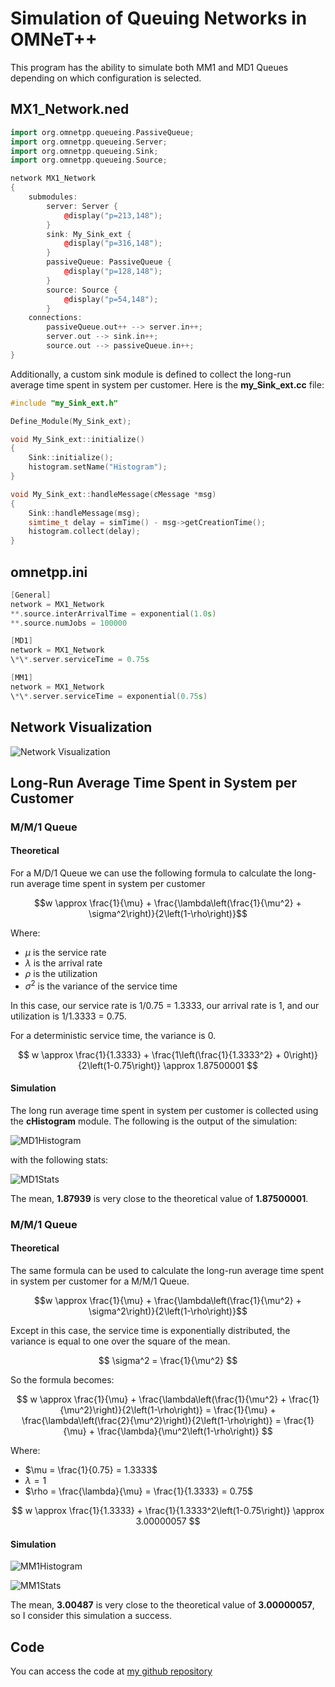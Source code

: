 # Simulation of Queuing Networks in OMNeT++

This program has the ability to simulate both MM1 and MD1 Queues depending on which configuration is selected.

## MX1_Network.ned

```cpp
import org.omnetpp.queueing.PassiveQueue;
import org.omnetpp.queueing.Server;
import org.omnetpp.queueing.Sink;
import org.omnetpp.queueing.Source;

network MX1_Network
{
    submodules:
        server: Server {
            @display("p=213,148");
        }
        sink: My_Sink_ext {
            @display("p=316,148");
        }
        passiveQueue: PassiveQueue {
            @display("p=128,148");
        }
        source: Source {
            @display("p=54,148");
        }
    connections:
        passiveQueue.out++ --> server.in++;
        server.out --> sink.in++;
        source.out --> passiveQueue.in++;
}
```

Additionally, a custom sink module is defined to collect the long-run average time spent in system per customer. Here is the **my_Sink_ext.cc** file:

```cpp
#include "my_Sink_ext.h"

Define_Module(My_Sink_ext);

void My_Sink_ext::initialize()
{
    Sink::initialize();
    histogram.setName("Histogram");
}

void My_Sink_ext::handleMessage(cMessage *msg)
{
    Sink::handleMessage(msg);
    simtime_t delay = simTime() - msg->getCreationTime();
    histogram.collect(delay);
}
```

## omnetpp.ini

```cpp
[General]
network = MX1_Network
**.source.interArrivalTime = exponential(1.0s)
**.source.numJobs = 100000

[MD1]
network = MX1_Network
\*\*.server.serviceTime = 0.75s

[MM1]
network = MX1_Network
\*\*.server.serviceTime = exponential(0.75s)
```

## Network Visualization

![Network Visualization](Media/Structure.png)

## Long-Run Average Time Spent in System per Customer

### M/M/1 Queue

#### Theoretical

For a M/D/1 Queue we can use the following formula to calculate the long-run average time spent in system per customer

$$w \approx \frac{1}{\mu} + \frac{\lambda\left(\frac{1}{\mu^2} + \sigma^2\right)}{2\left(1-\rho\right)}$$

Where:

- $\mu$ is the service rate
- $\lambda$ is the arrival rate
- $\rho$ is the utilization
- $\sigma^2$ is the variance of the service time

In this case, our service rate is 1/0.75 = 1.3333, our arrival rate is 1, and our utilization is 1/1.3333 = 0.75.

For a deterministic service time, the variance is 0.

$$
w \approx \frac{1}{1.3333} + \frac{1\left(\frac{1}{1.3333^2} + 0\right)}{2\left(1-0.75\right)} \approx 1.87500001
$$

#### Simulation

The long run average time spent in system per customer is collected using the **cHistogram** module. The following is the output of the simulation:

![MD1Histogram](Media/MD1_Histogram.png)

with the following stats:

![MD1Stats](Media/MD1_Stats.png)

The mean, **1.87939** is very close to the theoretical value of **1.87500001**.

### M/M/1 Queue

#### Theoretical

The same formula can be used to calculate the long-run average time spent in system per customer for a M/M/1 Queue.

$$w \approx \frac{1}{\mu} + \frac{\lambda\left(\frac{1}{\mu^2} + \sigma^2\right)}{2\left(1-\rho\right)}$$

Except in this case, the service time is exponentially distributed, the variance is equal to one over the square of the mean.

$$
\sigma^2 = \frac{1}{\mu^2}
$$

So the formula becomes:

$$
w \approx \frac{1}{\mu} + \frac{\lambda\left(\frac{1}{\mu^2} + \frac{1}{\mu^2}\right)}{2\left(1-\rho\right)} = \frac{1}{\mu} + \frac{\lambda\left(\frac{2}{\mu^2}\right)}{2\left(1-\rho\right)} = \frac{1}{\mu} + \frac{\lambda}{\mu^2\left(1-\rho\right)}
$$

Where:

- $\mu = \frac{1}{0.75} = 1.3333$
- $\lambda = 1$
- $\rho = \frac{\lambda}{\mu} = \frac{1}{1.3333} = 0.75$

$$
w \approx \frac{1}{1.3333} + \frac{1}{1.3333^2\left(1-0.75\right)} \approx 3.00000057
$$

#### Simulation

![MM1Histogram](Media/MM1_Histogram.png)

![MM1Stats](Media/MM1_Stats.png)

The mean, **3.00487** is very close to the theoretical value of **3.00000057**, so I consider this simulation a success.

## Code

You can access the code at [my github repository](https://github.com/mattraghu/Spring2023/tree/master/CPE345/MM1)
